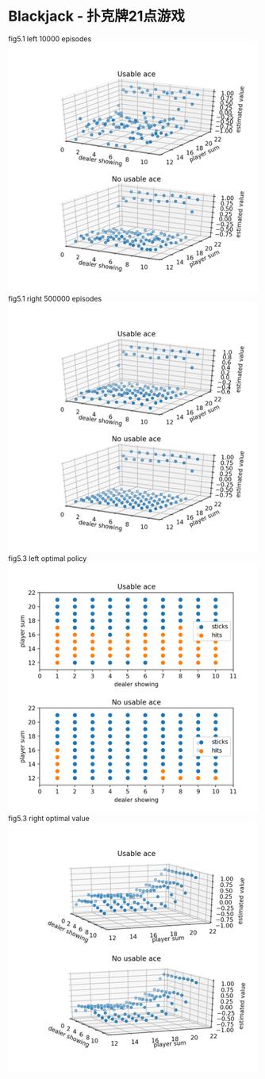 # Blackjack - 扑克牌21点游戏
fig5.1 left 10000 episodes
![fig5.1 left](https://github.com/fishermanff/rl-learning/raw/master/chapter05/output/fig5.1_left.png)
fig5.1 right 500000 episodes
![fig5.1 right](https://github.com/fishermanff/rl-learning/raw/master/chapter05/output/fig5.1_right.png)
fig5.3 left optimal policy
![fig5.3 left](https://github.com/fishermanff/rl-learning/raw/master/chapter05/output/fig5.3_left.png)
fig5.3 right optimal value
![fig5.3 right](https://github.com/fishermanff/rl-learning/raw/master/chapter05/output/fig5.3_right.png)